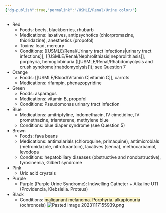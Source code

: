 ```yaml
---
{"dg-publish":true,"permalink":"/USMLE/Renal/Urine color/"}
---
```


- Red 
	- Foods: beets, blackberries, rhubarb 
	- Medications: laxatives, antipsychotics (chlorpromazine, thioridazine), anesthetics (propofol) 
	- Toxins: lead, mercury 
	- Conditions: [[USMLE/Renal/Urinary tract infections\|urinary tract infections]], [[USMLE/Renal/Nephrolithiasis\|nephrolithiasis]], porphyria, hemoglobinuria ([[USMLE/Renal/Rhabdomyolysis and crush syndrome\|rhabdomyolysis]]); see Question 7 
- Orange 
	- Foods: [[USMLE/Blood/Vitamin C\|vitamin C]], carrots 
	- Medications: rifampin, phenazopyridine 
- Green 
	- Foods: asparagus 
	- Medications: vitamin B, propofol 
	- Conditions: Pseudomonas urinary tract infection 
- Blue 
	- Medications: amitriptyline, indomethacin, IV cimetidine, IV promethazine, triamterene, methylene blue 
	- Conditions: blue diaper syndrome (see Question 5) 
- Brown 
	- Foods: fava beans 
	- Medications: antimalarials (chloroquine, primaquine), antimicrobials (metronidazole, nitrofurantoin), laxatives (senna), methocarbamol, levodopa 
	- Conditions: hepatobiliary diseases (obstructive and nonobstructive), tyrosinemia, Gilbert syndrome 
- Pink 
	- Uric acid crystals 
- Purple
	- Purple (Purple Urine Syndrome): Indwelling Catheter + Alkaline UTI (Providencia, Klebsiella. Proteus)
- Black 
	- Conditions: <span style="background:rgba(240, 200, 0, 0.2)">maliganant melanoma. Porphyria. alkaptonuria</span> (ochronosis) 
![Pasted image 20231117155939.png](/img/user/appendix/Pasted%20image%2020231117155939.png)
